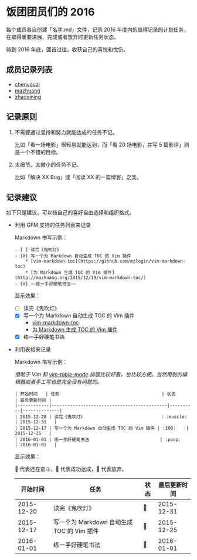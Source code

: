 # 饭团团员们的 2016

每个成员各自创建「名字.md」文件，记录 2016 年度内的值得记录的计划任务，在取得重要进展、完成或者放弃时更新任务状态。

待到 2016 年底，回首过往，收获自己的喜悦和忧伤。

## 成员记录列表

* [chenyouzi](chenxiaoyoyo.md)
* [mazhuang](mzlogin.md)
* [zhaoxining](zxning.md)

## 记录原则

1. 不需要通过坚持和努力就能达成的任务不记。

    比如「看一场电影」很轻易就能达到，而「看 20 场电影，并写 5 篇影评」则是一个不错的目标。

2. 太细节、太微小的任务不记。

    比如「解决 XX Bug」或「阅读 XX 的一篇博客」之类。

## 记录建议

如下只是建议，可以按自己的喜好自由选择和组织格式。

* 利用 GFM 支持的任务列表来记录

    Markdown 书写示例：

    ```
    - [ ] 读完《鬼吹灯》
    - [X] 写一个为 Markdown 自动生成 TOC 的 Vim 插件
        * [vim-markdown-toc](https://github.com/mzlogin/vim-markdown-toc)
        * [为 Markdown 生成 TOC 的 Vim 插件](http://mazhuang.org/2015/12/19/vim-markdown-toc/)
    - [X] ~~练一手好硬笔书法~~
    ```

    显示效果：
    - [ ] 读完《鬼吹灯》
    - [X] 写一个为 Markdown 自动生成 TOC 的 Vim 插件
        * [vim-markdown-toc](https://github.com/mzlogin/vim-markdown-toc)
        * [为 Markdown 生成 TOC 的 Vim 插件](http://mazhuang.org/2015/12/19/vim-markdown-toc/)
    - [X] ~~练一手好硬笔书法~~

* 利用表格来记录
    
    Markdown 书写示例：

    *借助于 Vim 和 [vim-table-mode](https://github.com/dhruvasagar/vim-table-mode) 排版比较好看，也比较方便。当然用别的编辑器或者手工写也是完全没有问题的。*

    ```
    | 开始时间   | 任务                                       | 状态     | 最后更新时间 |
    |------------|--------------------------------------------|----------|--------------|
    | 2015-12-20 | 读完《鬼吹灯》                             | :muscle: | 2015-12-31   |
    | 2015-12-17 | 写一个为 Markdown 自动生成 TOC 的 Vim 插件 | :100:    | 2015-12-25   |
    | 2016-01-01 | 练一手好硬笔书法                           | :poop:   | 2016-01-01   |
    ```

    显示效果：

    :muscle: 代表还在奋斗，:100: 代表成功达成，:poop: 代表放弃。

    | 开始时间   | 任务                                       | 状态     | 最后更新时间 |
    |------------|--------------------------------------------|----------|--------------|
    | 2015-12-20 | 读完《鬼吹灯》                             | :muscle: | 2015-12-31   |
    | 2015-12-17 | 写一个为 Markdown 自动生成 TOC 的 Vim 插件 | :100:    | 2015-12-25   |
    | 2016-01-01 | 练一手好硬笔书法                           | :poop:   | 2016-01-01   |

